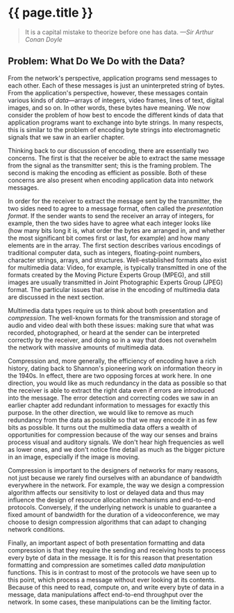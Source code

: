 # {{ page.title }}

> It is a capital mistake to theorize before one has data. *—Sir Arthur
> Conan Doyle*

## Problem: What Do We Do with the Data?

From the network's perspective, application programs send messages to
each other. Each of these messages is just an uninterpreted string of
bytes. From the application's perspective, however, these messages
contain various kinds of *data*—arrays of integers, video frames,
lines of text, digital images, and so on. In other words, these bytes
have meaning. We now consider the problem of how best to encode the
different kinds of data that application programs want to exchange into
byte strings. In many respects, this is similar to the problem of
encoding byte strings into electromagnetic signals that we saw in an
earlier chapter.

Thinking back to our discussion of encoding, there are essentially two
concerns. The first is that the receiver be able to extract the same
message from the signal as the transmitter sent; this is the framing
problem. The second is making the encoding as efficient as possible.
Both of these concerns are also present when encoding application data
into network messages.

In order for the receiver to extract the message sent by the
transmitter, the two sides need to agree to a message format, often
called the *presentation format*. If the sender wants to send the
receiver an array of integers, for example, then the two sides have to
agree what each integer looks like (how many bits long it is, what order
the bytes are arranged in, and whether the most significant bit comes
first or last, for example) and how many elements are in the array. The
first section describes various encodings of traditional computer data,
such as integers, floating-point numbers, character strings, arrays, and
structures. Well-established formats also exist for multimedia data:
Video, for example, is typically transmitted in one of the formats
created by the Moving Picture Experts Group (MPEG), and still images are
usually transmitted in Joint Photographic Experts Group (JPEG) format.
The particular issues that arise in the encoding of multimedia data are
discussed in the next section.

Multimedia data types require us to think about both presentation and
*compression*. The well-known formats for the transmission and storage
of audio and video deal with both these issues: making sure that what
was recorded, photographed, or heard at the sender can be interpreted
correctly by the receiver, and doing so in a way that does not overwhelm
the network with massive amounts of multimedia data.

Compression and, more generally, the efficiency of encoding have a rich
history, dating back to Shannon's pioneering work on information theory
in the 1940s. In effect, there are two opposing forces at work here. In
one direction, you would like as much redundancy in the data as possible
so that the receiver is able to extract the right data even if errors
are introduced into the message. The error detection and correcting
codes we saw in an earlier chapter add redundant information to messages
for exactly this purpose. In the other direction, we would like to
remove as much redundancy from the data as possible so that we may
encode it in as few bits as possible. It turns out the multimedia data
offers a wealth of opportunities for compression because of the way our
senses and brains process visual and auditory signals. We don't hear
high frequencies as well as lower ones, and we don't notice fine detail
as much as the bigger picture in an image, especially if the image is
moving.

Compression is important to the designers of networks for many
reasons, not just because we rarely find ourselves with an abundance of
bandwidth everywhere in the network. For example, the way we design a
compression algorithm affects our sensitivity to lost or delayed data
and thus may influence the design of resource allocation mechanisms and
end-to-end protocols. Conversely, if the underlying network is unable to
guarantee a fixed amount of bandwidth for the duration of a
videoconference, we may choose to design compression algorithms that can
adapt to changing network conditions.

Finally, an important aspect of both presentation formatting and data
compression is that they require the sending and receiving hosts to
process every byte of data in the message. It is for this reason that
presentation formatting and compression are sometimes called *data
manipulation* functions. This is in contrast to most of the protocols we
have seen up to this point, which process a message without ever looking
at its contents. Because of this need to read, compute on, and write
every byte of data in a message, data manipulations affect end-to-end
throughput over the network. In some cases, these manipulations can be
the limiting factor.
